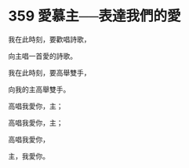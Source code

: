# 359 愛慕主──表達我們的愛

我在此時刻，要歡唱詩歌，

向主唱一首愛的詩歌。

我在此時刻，要高舉雙手，

向我的主高舉雙手。

高唱我愛你，主；

高唱我愛你，主；

高唱我愛你，

主，我愛你。

